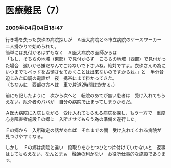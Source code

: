 # 医療難民（7）
### 2009年04月04日18:47

行き場を失った衣珠の病院探しが　Ａ医大病院とＧ市立病院のケースワーカー　二人掛かりで始められた。  
簡単には見付かるはずもなく　Ａ医大病院の医師からは  
「もし、そちらの地域（東部）で見付からず　こちらの地域（西部）で見付かった場合　遠いから嫌だなんてごねないで下さいね。絶対ですよ。衣珠さんの為に　いつまでもベッドを占領させておくことは出来ないのですからね。」と　半分脅迫じみた口調の電話が　夜　携帯にまで掛かってきた。  
（ちなみに　西部の方へは　車で片道2時間はかかる。）

前にも記したように　次から次へと　転院のあてが無い患者は　受け入れてもらえない。厄介者のババが　自分の病院で止まってしまうからだ。

Ａ医大病院に入院しながら　受け入れてもらえる病院を探し、もう一方で　重度心身障害者施設Ｆの郷に　入所させてもらう為の準備を遂行した。

Ｆの郷から　入所確定の話があれば　それまでの間　受け入れてくれる病院が　見つけやすくなる。

しかし　Ｆの郷は病院と違い　段取りをひとつひとつ片付けていかないと　返事はしてもらえない、なんとまぁ　融通の利かない　お役所仕事的な施設であります。